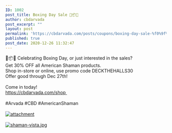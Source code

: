 ```yaml
---
ID: 1002
post_title: Boxing Day Sale 🎄📦🎁
author: cbdarvada
post_excerpt: ""
layout: post
permalink: 'https://cbdarvada.com/posts/coupons/boxing-day-sale-%f0%9f%8e%84%f0%9f%93%a6%f0%9f%8e%81/'
published: true
post_date: 2020-12-26 11:32:47
---
```

<html><head></head><body>
🎄📦🎁 Celebrating Boxing Day, or just interested in the sales?<br />Get 30% OFF all American Shaman products.<br />Shop in-store or online, use promo code DECKTHEHALLS30<br />Offer good through Dec 27th!<br /><br />Come in today!<br /><a href="https://cbdarvada.com/shop">https://cbdarvada.com/shop</a><a href="https://cbdarvada.com/shop"><span> </span><br /></a><br />#Arvada #CBD #AmericanShaman
</body>
</html><br/><br/><a href="https://snd-videos.s3.amazonaws.com/288012/1608419725256.jpg"  title="attachment" ><img src="https://snd-videos.s3.amazonaws.com/288012/1608419725256.jpg" alt="attachment" title="attachment" /></a><br/><br/><a href="https://cbdarvada.com/wp-content/uploads/2020/12/1609007232995.jpg"  title="shaman-vista.jpg" ><img src="https://cbdarvada.com/wp-content/uploads/2020/12/1609007232995.jpg" alt="shaman-vista.jpg" title="shaman-vista.jpg" /></a>